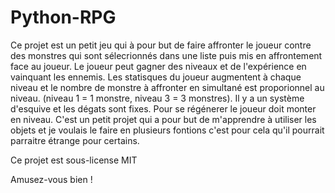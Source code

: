 # Python-RPG

Ce projet est un petit jeu qui à pour but de faire affronter le joueur contre des monstres qui sont sélecrionnés dans une liste puis mis en affrontement face au joueur.
Le joueur peut gagner des niveaux et de l'expérience en vainquant les ennemis.
Les statisques du joueur augmentent à chaque niveau et le nombre de monstre à affronter en simultané est proporionnel au niveau. (niveau 1 = 1 monstre, niveau 3 = 3 monstres).
Il y a un système d'esquive et les dégats sont fixes.
Pour se régénerer le joueur doit monter en niveau.
C'est un petit projet qui a pour but de m'apprendre à utiliser les objets et je voulais le faire en plusieurs fontions c'est pour cela qu'il pourrait parraitre étrange pour certains.

Ce projet est sous-license MIT

Amusez-vous bien !
